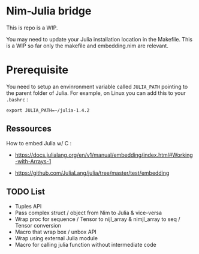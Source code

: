 # Nim-Julia bridge 

This is repo is a WIP.

You may need to update your Julia installation location in the Makefile.
This is a WIP so far only the makefile and embedding.nim are relevant.

# Prerequisite

You need to setup an envinronment variable called `JULIA_PATH` pointing to the parent folder of Julia.
For example, on Linux you can add this to your `.bashrc` :
```
export JULIA_PATH=~/julia-1.4.2
```

## Ressources

How to embed Julia w/ C :

* https://docs.julialang.org/en/v1/manual/embedding/index.html#Working-with-Arrays-1

* https://github.com/JuliaLang/julia/tree/master/test/embedding

## TODO List

* Tuples API
* Pass complex struct / object from Nim to Julia & vice-versa
* Wrap proc for sequence / Tensor to nijl_array & nimjl_array to seq / Tensor conversion
* Macro that wrap box / unbox API
* Wrap using external Julia module
* Macro for calling julia function without intermediate code